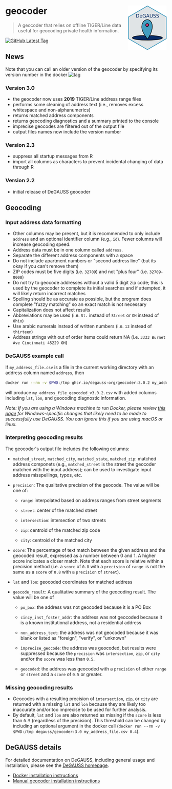 # geocoder <a href='https://degauss-org.github.io/DeGAUSS/'><img src='DeGAUSS_hex.png' align='right' height='138.5' /></a>

> A geocoder that relies on offline TIGER/Line data useful for geocoding private health information.

[![GitHub Latest Tag](https://img.shields.io/github/v/tag/degauss-org/geocoder)](https://github.com/degauss-org/geocoder/releases)

## News

Note that you can call an older version of the geocoder by specifying its version number in the docker ![tag](https://hub.docker.com/repository/docker/degauss/geocoder/tags?page=1&ordering=last_updated)

### Version 3.0

- the geocoder now uses **2019** TIGER/Line address range files
- performs some cleaning of address text (i.e., removes excess whitespace and non-alphanumerics)
- returns matched address components
- returns geocoding diagnostics and a summary printed to the console
- imprecise geocodes are filtered out of the output file
- output files names now include the version number

### Version 2.3

- suppress all startup messages from R
- import all columns as characters to prevent incidental changing of data through R

### Version 2.2

- initial release of DeGAUSS geocoder

## Geocoding

### Input address data formatting

- Other columns may be present, but it is recommended to only include `address` and an optional identifier column (e.g., `id`). Fewer columns will increase geocoding speed.
- Address data must be in one column called `address`. 
- Separate the different address components with a space
- Do not include apartment numbers or "second address line" (but its okay if you can't remove them)
- ZIP codes must be five digits (i.e. `32709`) and not "plus four" (i.e. `32709-0000`)
- Do not try to geocode addresses without a valid 5 digit zip code; this is used by the geocoder to complete its initial searches and if attempted, it will likely return incorrect matches
- Spelling should be as accurate as possible, but the program does complete "fuzzy matching" so an exact match is not necessary
- Capitalization does not affect results
- Abbreviations may be used (i.e. `St.` instead of `Street` or `OH` instead of `Ohio`)
- Use arabic numerals instead of written numbers (i.e. `13` instead of `thirteen`)
- Address strings with out of order items could return NA (i.e. `3333 Burnet Ave Cincinnati 45229 OH`)

### DeGAUSS example call

If `my_address_file.csv` is a file in the current working directory with an address column named `address`, then

```sh
docker run --rm -v $PWD:/tmp ghcr.io/degauss-org/geocoder:3.0.2 my_address_file.csv
```

will produce `my_address_file_geocoded_v3.0.2.csv` with added columns including `lat`, `lon`, and geocoding diagnostic information.

*Note: If you are using a Windows machine to run Docker, please review [this page](https://github.com/degauss-org/degauss-org.github.io/wiki/Microsoft-Windows-Troubleshooting-and-Workarounds) for Windows-specific changes that likely need to be made to successfully use DeGAUSS.  You can ignore this if you are using macOS or linux.*


### Interpreting geocoding results

The geocoder's output file includes the following columns: 

- `matched_street`, `matched_city`, `matched_state`, `matched_zip`: matched address componets (e.g., `matched_street` is the street the geocoder matched with the input address); can be used to investigate input address misspellings, typos, etc.


- `precision`: The qualitative precision of the geocode. The value will be one of:

    * `range`: interpolated based on address ranges from street segments

    * `street`:  center of the matched street

    * `intersection`: intersection of two streets

    * `zip`: centroid of the matched zip code

    * `city`: centroid of the matched city
      
    
- `score`: The percentage of text match between the given address and the geocoded result, expressed as a number between 0 and 1. A higher score indicates a closer match. Note that each score is relative within a precision method (i.e. a `score` of `0.8` with a `precision` of `range `is not the same as a `score` of `0.8` with a `precision` of `street`). 

- `lat` and `lon`: geocoded coordinates for matched address


- `geocode_result`: A qualitative summary of the geocoding result. The value will be one of

    * `po_box`: the address was not geocoded because it is a PO Box
    * `cincy_inst_foster_addr`: the address was not geocoded because it is a known institutional address, not a residential address
      
    * `non_address_text`: the address was not geocoded because it was blank or listed as "foreign", "verify", or "unknown" 
      
    * `imprecise_geocode`: the address was geocoded, but results were suppressed because the `precision` was `intersection`, `zip`, or `city` and/or the `score` was less than `0.5`.
      
    * `geocoded`: the address was geocoded with a `precision` of either `range` or `street` and a `score` of `0.5` or greater.
	
### Missing geocoding results

- Geocodes with a resulting precision of `intersection`, `zip`, or `city` are returned with a missing `lat` and `lon` because they are likely too inaccurate and/or too imprecise to be used for further analysis.
- By default, `lat` and `lon` are also returned as missing if the `score` is less than `0.5` (regardless of the precision). This threshold can be changed by including an optional argument in the docker call (`docker run --rm -v $PWD:/tmp degauss/geocoder:3.0 my_address_file.csv 0.4`).


## DeGAUSS details

For detailed documentation on DeGAUSS, including general usage and installation, please see the [DeGAUSS homepage](https://degauss.org). 

- [Docker installation instructions](https://github.com/degauss-org/degauss-org.github.io/wiki/Installing-Docker)
- [Manual geocoder installation instructions](https://github.com/degauss-org/degauss-org.github.io/wiki/Manual-Geocoder-Installation)
